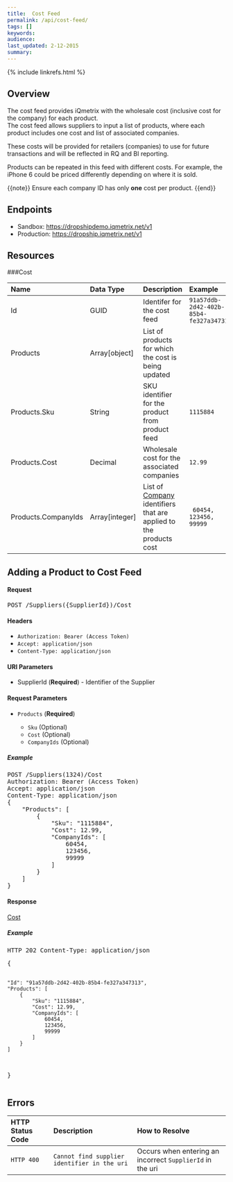 ```yaml
---
title:  Cost Feed
permalink: /api/cost-feed/
tags: []
keywords: 
audience: 
last_updated: 2-12-2015
summary: 
---
```

{% include linkrefs.html %}


## Overview

The cost feed provides iQmetrix with the wholesale cost (inclusive cost for the company) for each product.  
The cost feed allows suppliers to input a list of products, where each product includes one cost and list of associated companies.

These costs will be provided for retailers (companies) to use for future transactions and will be reflected in RQ and BI reporting. 

Products can be repeated in this feed with different costs. For example, the iPhone 6 could be priced differently depending on where it is sold. 

{{note}} 
Ensure each company ID has only <strong>one</strong> cost per product.
{{end}}


## Endpoints

* Sandbox: <a href="https://dropshipdemo.iqmetrix.net/v1">https://dropshipdemo.iqmetrix.net/v1</a>
* Production: <a href="https://dropship.iqmetrix.net/v1">https://dropship.iqmetrix.net/v1</a>

## Resources

###Cost

| Name | Data Type | Description | Example |
|:-----|:----------|:------------|:--------|
| Id | GUID | Identifer for the cost feed | `91a57ddb-2d42-402b-85b4-fe327a347313` |
| Products | Array[object] | List of products for which the cost is being updated |  |
| Products.Sku | String | SKU identifier for the product from product feed | `1115884` |
| Products.Cost | Decimal | Wholesale cost for the associated companies | `12.99` |
| Products.CompanyIds | Array[integer] | List of [Company](/api/company-tree#company) identifiers that are applied to the products cost | ` 60454, 123456, 99999` |







<h2 id='adding-a-product-to-cost-feed' class='clickable-header top-level-header'>Adding a Product to Cost Feed</h2>



<h4>Request</h4>

<pre>
POST /Suppliers({SupplierId})/Cost
</pre>

#### Headers


* `Authorization: Bearer (Access Token)`
* `Accept: application/json`
* `Content-Type: application/json`



#### URI Parameters


* SupplierId (**Required**)  - Identifier of the Supplier 



#### Request Parameters

<ul><li><code>Products</code> (<strong>Required</strong>) </li><ul><li><code>Sku</code> (Optional) </li><li><code>Cost</code> (Optional) </li><li><code>CompanyIds</code> (Optional) </li></ul></ul>

<h5>Example</h5>

<pre>
POST /Suppliers(1324)/Cost
Authorization: Bearer (Access Token)
Accept: application/json
Content-Type: application/json
{
    "Products": [
        {
            "Sku": "1115884",
            "Cost": 12.99,
            "CompanyIds": [
                60454,
                123456,
                99999
            ]
        }
    ]
}
</pre>

#### Response


<a href='#cost'>Cost</a>

<h5>Example</h5>

<pre>
HTTP 202 Content-Type: application/json
</pre><pre>{
    "Id": "91a57ddb-2d42-402b-85b4-fe327a347313",
    "Products": [
        {
            "Sku": "1115884",
            "Cost": 12.99,
            "CompanyIds": [
                60454,
                123456,
                99999
            ]
        }
    ]
}</pre>

## Errors

| HTTP Status Code | Description | How to Resolve |
|:-----------------|:------------|:---------------|
| `HTTP 400` | `Cannot find supplier identifier in the uri` | Occurs when entering an incorrect `SupplierId` in the uri |
